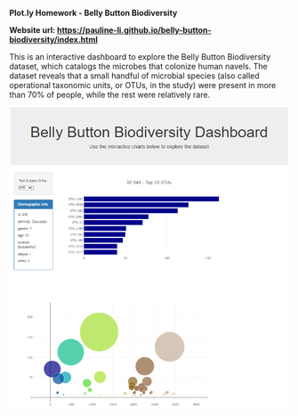 <b>Plot.ly Homework - Belly Button Biodiversity</b><br>

<b>Website url: </b> <strong>https://pauline-li.github.io/belly-button-biodiversity/index.html</strong><br>

This is an interactive dashboard to explore the Belly Button Biodiversity dataset, which catalogs the microbes that colonize human navels.
The dataset reveals that a small handful of microbial species (also called operational taxonomic units, or OTUs, in the study) were present in more than 70% of people, while the rest were relatively rare.

![dashboard.png](image/dashboard.png)

